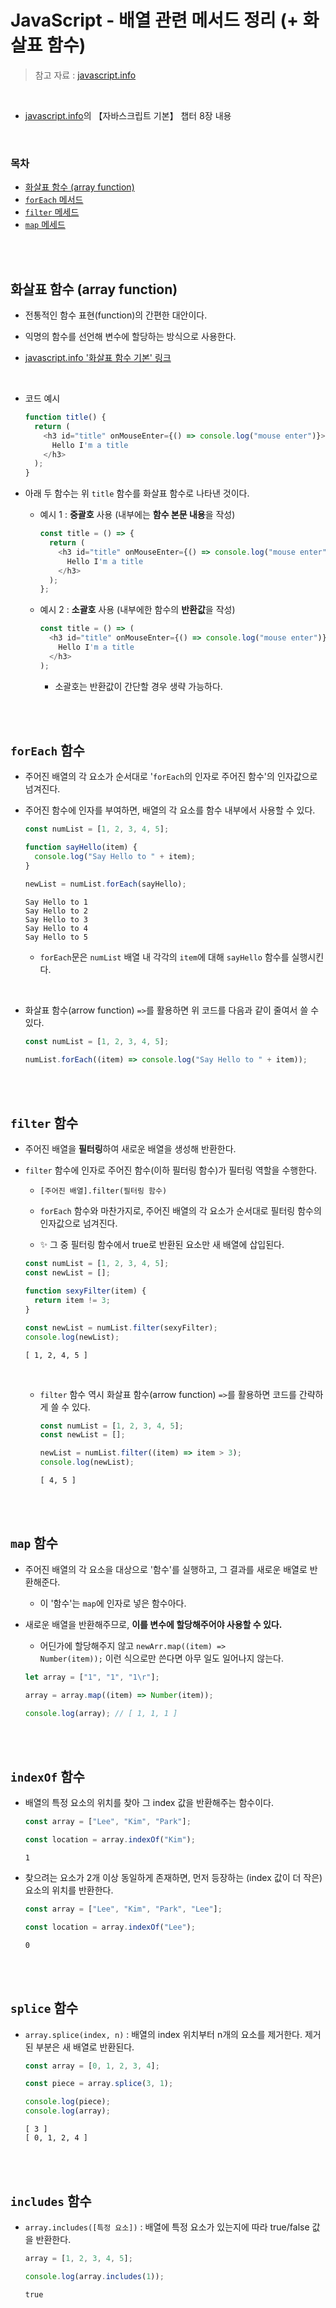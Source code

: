 # JavaScript - 배열 관련 메서드 정리 (+ 화살표 함수)

> 참고 자료 : <a href="https://ko.javascript.info/">javascript.info</a>

<br/>

- <a href="https://ko.javascript.info/">javascript.info</a>의 【자바스크립트 기본】 챕터 8장 내용

<br/>

### 목차

- <a href="https://github.com/SangYoonLee1231/TIL/blob/main/JavaScript/javascript_array_function.md#%ED%99%94%EC%82%B4%ED%91%9C-%ED%95%A8%EC%88%98-array-function">화살표 함수 (array function)</a>
- <a href="https://github.com/SangYoonLee1231/TIL/blob/main/JavaScript/javascript_array_function.md#foreach-%ED%95%A8%EC%88%98"><code>forEach</code> 메서드</a>
- <a href="https://github.com/SangYoonLee1231/TIL/blob/main/JavaScript/javascript_array_function.md#filter-%ED%95%A8%EC%88%98"><code>filter</code> 메세드</a>
- <a href="https://github.com/SangYoonLee1231/TIL/blob/main/JavaScript/javascript_array_function.md#map-%ED%95%A8%EC%88%98"><code>map</code> 메세드</a>

<br/><br/>

## 화살표 함수 (array function)

- 전통적인 함수 표현(function)의 간편한 대안이다.

- 익명의 함수를 선언해 변수에 할당하는 방식으로 사용한다.

- <a href="https://ko.javascript.info/arrow-functions-basics">javascript.info '화살표 함수 기본' 링크</a>

<br/>

- <storng>코드 예시</storng>

  ```javascript
  function title() {
    return (
      <h3 id="title" onMouseEnter={() => console.log("mouse enter")}>
        Hello I'm a title
      </h3>
    );
  }
  ```

- 아래 두 함수는 위 <code>title</code> 함수를 화살표 함수로 나타낸 것이다.

  - 예시 1 : <strong>중괄호</strong> 사용 (내부에는 <strong>함수 본문 내용</strong>을 작성)

    ```javascript
    const title = () => {
      return (
        <h3 id="title" onMouseEnter={() => console.log("mouse enter")}>
          Hello I'm a title
        </h3>
      );
    };
    ```

  - 예시 2 : <strong>소괄호</strong> 사용 (내부에한 함수의 <strong>반환값</strong>을 작성)

    ```javascript
    const title = () => (
      <h3 id="title" onMouseEnter={() => console.log("mouse enter")}>
        Hello I'm a title
      </h3>
    );
    ```

    - 소괄호는 반환값이 간단할 경우 생략 가능하다.

<br/><br/>

## <code>forEach</code> 함수

- 주어진 배열의 각 요소가 순서대로 '<code>forEach</code>의 인자로 주어진 함수'의 인자값으로 넘겨진다.

- 주어진 함수에 인자를 부여하면, 배열의 각 요소를 함수 내부에서 사용할 수 있다.

  ```javascript
  const numList = [1, 2, 3, 4, 5];

  function sayHello(item) {
    console.log("Say Hello to " + item);
  }

  newList = numList.forEach(sayHello);
  ```

  ```
  Say Hello to 1
  Say Hello to 2
  Say Hello to 3
  Say Hello to 4
  Say Hello to 5
  ```

  - <code>forEach</code>문은 <code>numList</code> 배열 내 각각의 <code>item</code>에 대해 <code>sayHello</code> 함수를 실행시킨다.

<br/>

- 화살표 함수(arrow function) <code>=></code>를 활용하면 위 코드를 다음과 같이 줄여서 쓸 수 있다.

  ```javascript
  const numList = [1, 2, 3, 4, 5];

  numList.forEach((item) => console.log("Say Hello to " + item));
  ```

<br/><br/>

## <code>filter</code> 함수

- 주어진 배열을 <strong>필터링</strong>하여 새로운 배열을 생성해 반환한다.

- <code>filter</code> 함수에 인자로 주어진 함수(이하 필터링 함수)가 필터링 역할을 수행한다.

  - <code>[주어진 배열].filter(필터링 함수)</code>

  - <code>forEach</code> 함수와 마찬가지로, 주어진 배열의 각 요소가 순서대로 필터링 함수의 인자값으로 넘겨진다.

  - ✨ 그 중 필터링 함수에서 true로 반환된 요소만 새 배열에 삽입된다.

  ```javascript
  const numList = [1, 2, 3, 4, 5];
  const newList = [];

  function sexyFilter(item) {
    return item != 3;
  }

  const newList = numList.filter(sexyFilter);
  console.log(newList);
  ```

  ```
  [ 1, 2, 4, 5 ]
  ```

  <br/>

  - <code>filter</code> 함수 역시 화살표 함수(arrow function) <code>=></code>를 활용하면 코드를 간략하게 쓸 수 있다.

    ```javascript
    const numList = [1, 2, 3, 4, 5];
    const newList = [];

    newList = numList.filter((item) => item > 3);
    console.log(newList);
    ```

    ```
    [ 4, 5 ]
    ```

<br/><br/>

## <code>map</code> 함수

- 주어진 배열의 각 요소을 대상으로 '함수'를 실행하고, 그 결과를 새로운 배열로 반환해준다.

  - 이 '함수'는 <code>map</code>에 인자로 넣은 함수아다.

- 새로운 배열을 반환해주므로, <strong>이를 변수에 할당해주어야 사용할 수 있다.</strong>

  - 어딘가에 할당해주지 않고 <code>newArr.map((item) => Number(item));</code> 이런 식으로만 쓴다면 아무 일도 일어나지 않는다.

  ```js
  let array = ["1", "1", "1\r"];

  array = array.map((item) => Number(item));

  console.log(array); // [ 1, 1, 1 ]
  ```

<br/><br/>

## <code>indexOf</code> 함수

- 배열의 특정 요소의 위치를 찾아 그 index 값을 반환해주는 함수이다.

  ```js
  const array = ["Lee", "Kim", "Park"];

  const location = array.indexOf("Kim");
  ```

  ```
  1
  ```

- 찾으려는 요소가 2개 이상 동일하게 존재하면, 먼저 등장하는 (index 값이 더 작은) 요소의 위치를 반환한다.

  ```js
  const array = ["Lee", "Kim", "Park", "Lee"];

  const location = array.indexOf("Lee");
  ```

  ```
  0
  ```

<br/><br/>

## <code>splice</code> 함수

- <code>array.splice(index, n)</code> : 배열의 index 위치부터 n개의 요소를 제거한다. 제거된 부분은 새 배열로 반환된다.

  ```js
  const array = [0, 1, 2, 3, 4];

  const piece = array.splice(3, 1);

  console.log(piece);
  console.log(array);
  ```

  ```
  [ 3 ]
  [ 0, 1, 2, 4 ]
  ```

<br/><br/>

## <code>includes</code> 함수

- <code>array.includes([특정 요소])</code> : 배열에 특정 요소가 있는지에 따라 true/false 값을 반환한다.

  ```js
  array = [1, 2, 3, 4, 5];

  console.log(array.includes(1));
  ```

  ```
  true
  ```

<br/><br/>
